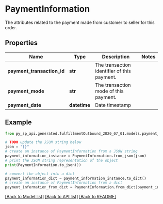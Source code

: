 # PaymentInformation

The attributes related to the payment made from customer to seller for this order.

## Properties

Name | Type | Description | Notes
------------ | ------------- | ------------- | -------------
**payment_transaction_id** | **str** | The transaction identifier of this payment. | 
**payment_mode** | **str** | The transaction mode of this payment. | 
**payment_date** | **datetime** | Date timestamp | 

## Example

```python
from py_sp_api.generated.fulfillmentOutbound_2020_07_01.models.payment_information import PaymentInformation

# TODO update the JSON string below
json = "{}"
# create an instance of PaymentInformation from a JSON string
payment_information_instance = PaymentInformation.from_json(json)
# print the JSON string representation of the object
print(PaymentInformation.to_json())

# convert the object into a dict
payment_information_dict = payment_information_instance.to_dict()
# create an instance of PaymentInformation from a dict
payment_information_from_dict = PaymentInformation.from_dict(payment_information_dict)
```
[[Back to Model list]](../README.md#documentation-for-models) [[Back to API list]](../README.md#documentation-for-api-endpoints) [[Back to README]](../README.md)


